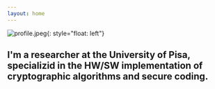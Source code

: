 ```yaml
---
layout: home
---
```

![profile.jpeg](/assets/images/profile.jpeg){: style="float: left"}



I'm a researcher at the University of Pisa, specializid in the HW/SW implementation of cryptographic algorithms and secure coding. 
---------------------------------------------------------------------------------------------------------------------
